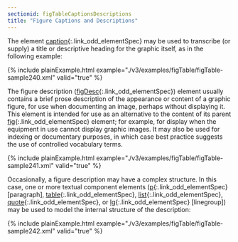 ```yaml
---
sectionid: figTableCaptionsDescriptions
title: "Figure Captions and Descriptions"
---
```




The element [caption](/v3/elements/caption.html){:.link_odd_elementSpec} may be used to transcribe (or supply) a title or
descriptive heading for the graphic itself, as in the following example:

{% include plainExample.html example="./v3/examples/figTable/figTable-sample240.xml" valid="true" %}

The figure description ([figDesc](/v3/elements/figDesc.html){:.link_odd_elementSpec}) element usually contains a brief
prose description of the appearance or content of a graphic figure, for use when documenting
an image, perhaps without displaying it. This element is intended for use as an alternative
to the content of its parent [fig](/v3/elements/fig.html){:.link_odd_elementSpec} element; for example, for display
when the equipment in use cannot display graphic images. It may also be used for indexing
or
documentary purposes, in which case best practice suggests the use of controlled vocabulary
terms.

{% include plainExample.html example="./v3/examples/figTable/figTable-sample241.xml" valid="true" %}

Occasionally, a figure description may have a complex structure. In this case, one
or more
textual component elements ([p](/v3/elements/p.html){:.link_odd_elementSpec} [paragraph], [table](/v3/elements/table.html){:.link_odd_elementSpec}, [list](/v3/elements/list.html){:.link_odd_elementSpec}, [quote](/v3/elements/quote.html){:.link_odd_elementSpec}, or [lg](/v3/elements/lg.html){:.link_odd_elementSpec} [linegroup]) may be used to model the internal structure of the description:

{% include plainExample.html example="./v3/examples/figTable/figTable-sample242.xml" valid="true" %}

